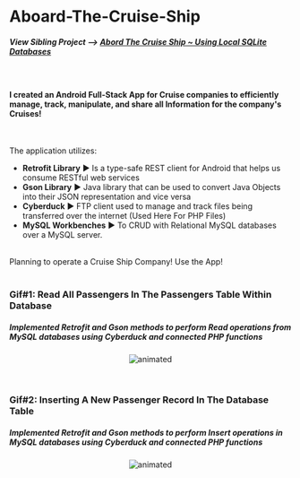 # Aboard-The-Cruise-Ship
##### View Sibling Project --> [Abord The Cruise Ship ~ Using Local SQLite Databases](https://github.com/MuhammadMoeezKhan/Aboard-The-Cruise-Ship_Local)

<br>

#### I created an Android Full-Stack App for Cruise companies to efficiently manage, track, manipulate, and share all Information for the company's Cruises!

<br>

The application utilizes:
- **Retrofit Library** :arrow_forward:	  Is a type-safe REST client for Android that helps us consume RESTful web services
- **Gson Library** :arrow_forward:	 Java library that can be used to convert Java Objects into their JSON representation and vice versa
- **Cyberduck** :arrow_forward:	 FTP client used to manage and track files being transferred over the internet (Used Here For PHP Files)
- **MySQL Workbenches** :arrow_forward:	 To CRUD with Relational MySQL databases over a MySQL server.

<br>
Planning to operate a Cruise Ship Company! Use the App!
<br>

<br>

### Gif#1: Read All Passengers In The Passengers Table Within Database
##### Implemented Retrofit and Gson methods to perform Read operations from MySQL databases using Cyberduck and connected PHP functions
<p align="center">
  <img src="http://g.recordit.co/H2149G4Nsf.gif" alt="animated" />
</p>

<br>

### Gif#2: Inserting A New Passenger Record In The Database Table
##### Implemented Retrofit and Gson methods to perform Insert operations in MySQL databases using Cyberduck and connected PHP functions
<p align="center">
  <img src="http://g.recordit.co/H2149G4Nsf.gif" alt="animated" />
</p>
